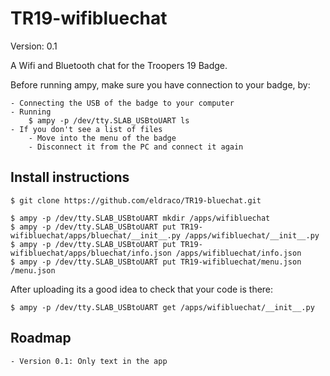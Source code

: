 # TR19-wifibluechat

Version: 0.1

A Wifi and Bluetooth chat for the Troopers 19 Badge.

Before running ampy, make sure you have connection to your badge, by:

    - Connecting the USB of the badge to your computer
    - Running
        $ ampy -p /dev/tty.SLAB_USBtoUART ls
    - If you don't see a list of files
        - Move into the menu of the badge
        - Disconnect it from the PC and connect it again

## Install instructions 
    $ git clone https://github.com/eldraco/TR19-bluechat.git

    $ ampy -p /dev/tty.SLAB_USBtoUART mkdir /apps/wifibluechat
    $ ampy -p /dev/tty.SLAB_USBtoUART put TR19-wifibluechat/apps/bluechat/__init__.py /apps/wifibluechat/__init__.py
    $ ampy -p /dev/tty.SLAB_USBtoUART put TR19-wifibluechat/apps/bluechat/info.json /apps/wifibluechat/info.json
    $ ampy -p /dev/tty.SLAB_USBtoUART put TR19-wifibluechat/menu.json /menu.json

After uploading its a good idea to check that your code is there:

    $ ampy -p /dev/tty.SLAB_USBtoUART get /apps/wifibluechat/__init__.py

## Roadmap

    - Version 0.1: Only text in the app
